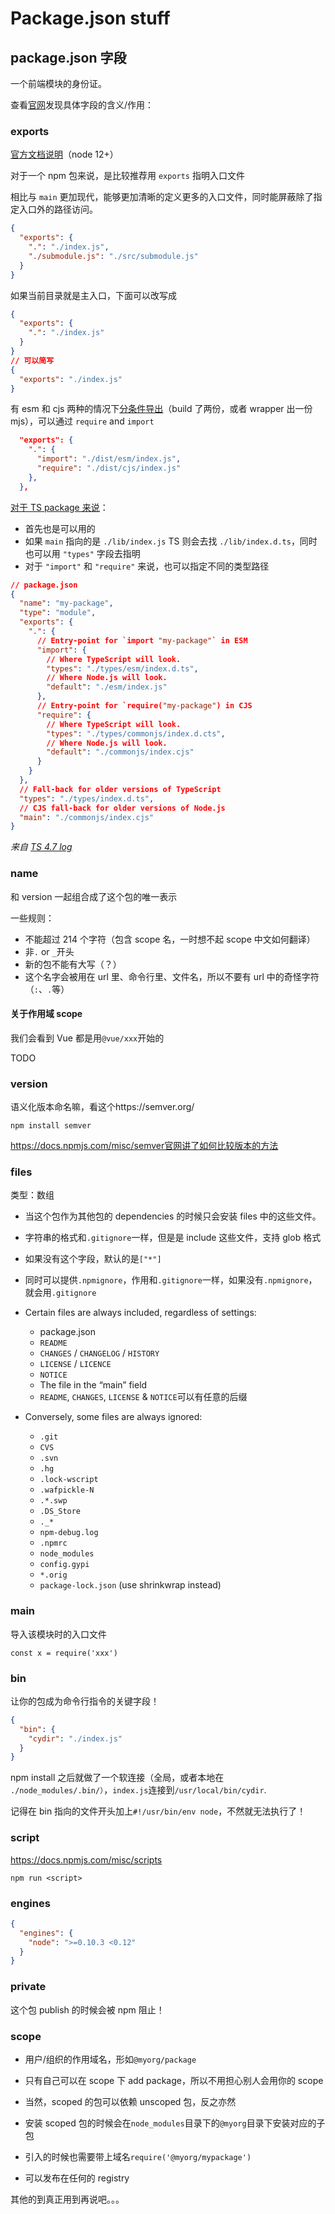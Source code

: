 # Package.json stuff

## package.json 字段

一个前端模块的身份证。

查看[官网](https://docs.npmjs.com/files/package.json)发现具体字段的含义/作用：

### exports

[官方文档说明](https://nodejs.org/api/packages.html#packages_exports)（node 12+）

对于一个 npm 包来说，是比较推荐用 `exports` 指明入口文件

相比与 `main` 更加现代，能够更加清晰的定义更多的入口文件，同时能屏蔽除了指定入口外的路径访问。

```json
{
  "exports": {
    ".": "./index.js",
    "./submodule.js": "./src/submodule.js"
  }
}
```

如果当前目录就是主入口，下面可以改写成

```json
{
  "exports": {
    ".": "./index.js"
  }
}
// 可以简写
{
  "exports": "./index.js"
}
```

有 esm 和 cjs 两种的情况下[分条件导出](https://nodejs.org/api/packages.html#imports)（build 了两份，或者 wrapper 出一份 mjs），可以通过 `require` and `import`

```json
  "exports": {
    ".": {
      "import": "./dist/esm/index.js",
      "require": "./dist/cjs/index.js"
    },
  },
```

[对于 TS package 来说](https://www.typescriptlang.org/docs/handbook/esm-node.html#packagejson-exports-imports-and-self-referencing)：

- 首先也是可以用的
- 如果 `main` 指向的是 `./lib/index.js` TS 则会去找 `./lib/index.d.ts`，同时也可以用 `"types"` 字段去指明
- 对于 `"import"` 和 `"require"` 来说，也可以指定不同的类型路径

```json
// package.json
{
  "name": "my-package",
  "type": "module",
  "exports": {
    ".": {
      // Entry-point for `import "my-package"` in ESM
      "import": {
        // Where TypeScript will look.
        "types": "./types/esm/index.d.ts",
        // Where Node.js will look.
        "default": "./esm/index.js"
      },
      // Entry-point for `require("my-package") in CJS
      "require": {
        // Where TypeScript will look.
        "types": "./types/commonjs/index.d.cts",
        // Where Node.js will look.
        "default": "./commonjs/index.cjs"
      }
    }
  },
  // Fall-back for older versions of TypeScript
  "types": "./types/index.d.ts",
  // CJS fall-back for older versions of Node.js
  "main": "./commonjs/index.cjs"
}
```

_来自 [TS 4.7 log](https://www.typescriptlang.org/docs/handbook/release-notes/typescript-4-7.html#packagejson-exports-imports-and-self-referencing)_

### name

和 version 一起组合成了这个包的唯一表示

一些规则：

- 不能超过 214 个字符（包含 scope 名，一时想不起 scope 中文如何翻译）
- 非`.` or `_`开头
- 新的包不能有大写（？）
- 这个名字会被用在 url 里、命令行里、文件名，所以不要有 url 中的奇怪字符（`:`、`.`等）

#### 关于作用域 scope

我们会看到 Vue 都是用`@vue/xxx`开始的

TODO

### version

语义化版本命名嘛，看这个https://semver.org/

`npm install semver`

https://docs.npmjs.com/misc/semver官网讲了如何比较版本的方法

### files

类型：数组

- 当这个包作为其他包的 dependencies 的时候只会安装 files 中的这些文件。

- 字符串的格式和`.gitignore`一样，但是是 include 这些文件，支持 glob 格式

- 如果没有这个字段，默认的是`["*"]`

- 同时可以提供`.npmignore`，作用和`.gitignore`一样，如果没有`.npmignore`，就会用`.gitignore`

- Certain files are always included, regardless of settings:
  - package.json
  - `README`
  - `CHANGES` / `CHANGELOG` / `HISTORY`
  - `LICENSE` / `LICENCE`
  - `NOTICE`
  - The file in the “main” field
  - `README`, `CHANGES`, `LICENSE` & `NOTICE`可以有任意的后缀
- Conversely, some files are always ignored:
  - `.git`
  - `CVS`
  - `.svn`
  - `.hg`
  - `.lock-wscript`
  - `.wafpickle-N`
  - `.*.swp`
  - `.DS_Store`
  - `._*`
  - `npm-debug.log`
  - `.npmrc`
  - `node_modules`
  - `config.gypi`
  - `*.orig`
  - `package-lock.json` (use shrinkwrap instead)

### main

导入该模块时的入口文件

`const x = require('xxx')`

### bin

让你的包成为命令行指令的关键字段！

```json
{
  "bin": {
    "cydir": "./index.js"
  }
}
```

npm install 之后就做了一个软连接（全局，或者本地在` ./node_modules/.bin/）`，`index.js`连接到`/usr/local/bin/cydir`.

记得在 bin 指向的文件开头加上`#!/usr/bin/env node`，不然就无法执行了！

### script

https://docs.npmjs.com/misc/scripts

`npm run <script>`

### engines

```json
{
  "engines": {
    "node": ">=0.10.3 <0.12"
  }
}
```

### private

这个包 publish 的时候会被 npm 阻止！

### scope

- 用户/组织的作用域名，形如`@myorg/package`

- 只有自己可以在 scope 下 add package，所以不用担心别人会用你的 scope

- 当然，scoped 的包可以依赖 unscoped 包，反之亦然

- 安装 scoped 包的时候会在`node_modules`目录下的`@myorg`目录下安装对应的子包

- 引入的时候也需要带上域名`require('@myorg/mypackage')`

- 可以发布在任何的 registry

其他的到真正用到再说吧。。。
